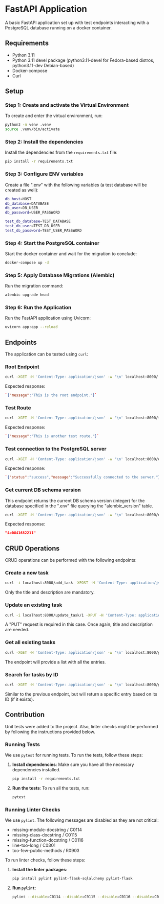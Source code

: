 
# FastAPI Application

A basic FastAPI application set up with test endpoints interacting with a PostgreSQL database running on a docker container. 
## Requirements

* Python 3.11
* Python 3.11 devel package (python3.11-devel for Fedora-based distros, python3.11-dev Debian-based)
* Docker-compose
* Curl

## Setup

### Step 1: Create and activate the Virtual Environment

To create and enter the virtual environment, run:

```bash
python3 -m venv .venv
source .venv/bin/activate 
```
### Step 2: Install the dependencies

Install the dependencies from the `requirements.txt` file:

```bash
pip install -r requirements.txt 
```
### Step 3: Configure ENV variables

Create a file ".env" with the following variables (a test database will be created as well):

```bash
db_host=HOST  
db_database=DATABASE  
db_user=DB_USER  
db_password=USER_PASSWORD  

test_db_database=TEST_DATABASE
test_db_user=TEST_DB_USER
test_db_password=TEST_USER_PASSWORD
```

### Step 4: Start the PostgreSQL container

Start the docker container and wait for the migration to conclude:

```bash
docker-compose up -d
```
### Step 5: Apply Database Migrations (Alembic)


Run the migration command:

```bash
alembic upgrade head
```

### Step 6: Run the Application

Run the FastAPI application using Uvicorn:

```bash
uvicorn app:app --reload
```

## Endpoints

The application can be tested using `curl`:

### Root Endpoint

```bash
curl -XGET -H 'Content-Type: application/json' -w '\n' localhost:8000/ 
```
Expected response:

```json
`{"message":"This is the root endpoint."}` 
```
### Test Route


```bash
curl -XGET -H 'Content-Type: application/json' -w '\n' localhost:8000/test 
```

Expected response:

```json
`{"message":"This is another test route."}` 
```
### Test connection to the PostgreSQL server


```bash
curl -XGET -H 'Content-Type: application/json' -w '\n' localhost:8000/db_test_connection 
```

Expected response:

```json
`{"status":"success","message":"Successfully connected to the server."}` 
```
### Get current DB schema version
This endpoint returns the current DB schema version (integer) for the database specified in the ".env" file querying the "alembic_version" table.

```bash
curl -XGET -H 'Content-Type: application/json' -w '\n' localhost:8000/db_schema_version 
```

Expected response:

```json
"4e0841682211"
```

## CRUD Operations

CRUD operations can be performed with the following endpoints:

### Create a new task
```bash
curl -i localhost:8000/add_task -XPOST -H 'Content-Type: application/json' -d '{"title":"Title", "description":"Description", "creation_date":"2024-07-21T00:00:00", "is_finished": "False"}' -w '\n'
```
Only the title and description are mandatory. 

### Update an existing task
```bash
curl -i localhost:8000/update_task/1 -XPUT -H 'Content-Type: application/json' -d '{"title":"Title", "description":"Description", "creation_date":"2024-07-21T00:00:00", "is_finished": "True"}' -w '\n'
```
A "PUT" request is required in this case. Once again, title and description are needed. 

### Get all existing tasks
```bash
curl -XGET -H 'Content-Type: application/json' -w '\n' localhost:8000/get_all_tasks
```
The endpoint will provide a list with all the entries. 

### Search for tasks by ID
```bash
curl -XGET -H 'Content-Type: application/json' -w '\n' localhost:8000/get_task/6
```
Similar to the previous endpoint, but will return a specific entry based on its ID (if it exists). 


## Contribution
Unit tests were added to the project. Also, linter checks might be performed by following the instructions provided below. 

### Running Tests

We use `pytest` for running tests. To run the tests, follow these steps:

1. **Install dependencies**:
    Make sure you have all the necessary dependencies installed.
    ```bash
    pip install -r requirements.txt
    ```

2. **Run the tests**:
    To run all the tests, run:
    ```bash
    pytest
    ```

### Running Linter Checks

We use `pylint`. The following messages are disabled as they are not critical:
* missing-module-docstring / C0114
* missing-class-docstring / C0115
* missing-function-docstring / C0116
* line-too-long / C0301
* too-few-public-methods / R0903

To run linter checks, follow these steps:

1. **Install the linter packages**:
    ```bash
    pip install pylint pylint-flask-sqlalchemy pylint-flask
    ```

2. **Run `pylint`**:
    ```bash
    pylint --disable=C0114 --disable=C0115 --disable=C0116 --disable=C0301 --disable=R0903 *.py
    ```